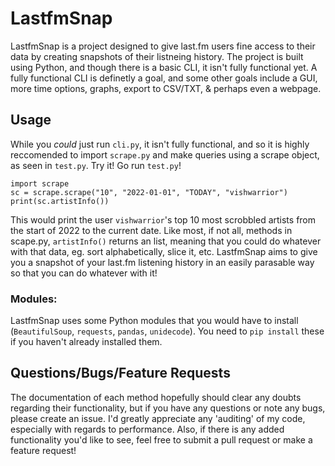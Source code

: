 # LastfmSnap

LastfmSnap is a project designed to give last.fm users fine access to their data by creating snapshots of their listneing history. The project is built using Python, and though there is a basic CLI, it isn't fully functional yet. A fully functional CLI is definetly a goal, and some other goals include a GUI, more time options, graphs, export to CSV/TXT, & perhaps even a webpage.

## Usage

While you *could* just run `cli.py`, it isn't fully functional, and so it is highly reccomended to import `scrape.py` and make queries using a scrape object, as seen in `test.py`. Try it! Go run `test.py`!

```
import scrape
sc = scrape.scrape("10", "2022-01-01", "TODAY", "vishwarrior")
print(sc.artistInfo())
```

This would print the user `vishwarrior`'s top 10 most scrobbled artists from the start of 2022 to the current date. Like most, if not all, methods in scape.py, `artistInfo()` returns an list, meaning that you could do whatever with that data, eg. sort alphabetically, slice it, etc. LastfmSnap aims to give you a snapshot of your last.fm listening history in an easily parasable way so that you can do whatever with it!

### Modules:
LastfmSnap uses some Python modules that you would have to install (`BeautifulSoup`, `requests`, `pandas`, `unidecode`). You need to `pip install` these if you haven't already installed them.

## Questions/Bugs/Feature Requests

The documentation of each method hopefully should clear any doubts regarding their functionality, but if you have any questions or note any bugs, please create an issue. I'd greatly appreciate any 'auditing' of my code, especially with regards to performance. Also, if there is any added functionality you'd like to see, feel free to submit a pull request or make a feature request!
